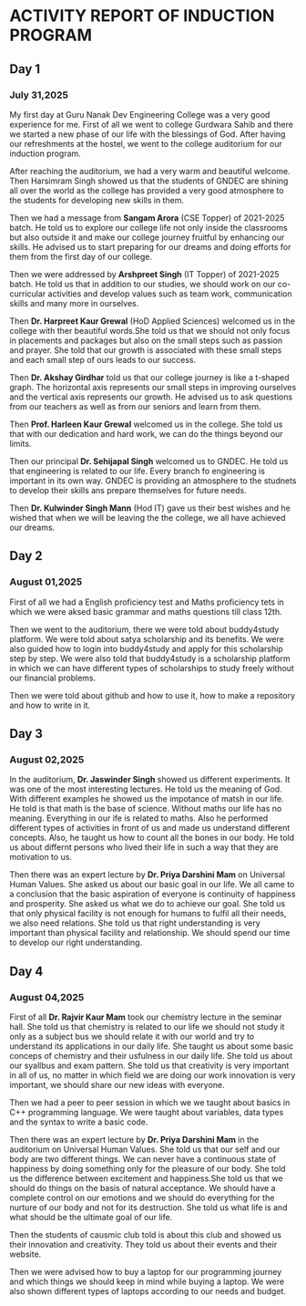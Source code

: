 # ACTIVITY REPORT OF INDUCTION PROGRAM

## Day 1
### July 31,2025
My first day at Guru Nanak Dev Engineering College was a very good experience for me. First of all we went to college Gurdwara Sahib and there we started a new phase of our life with the blessings of God. After having our refreshments at the hostel, we went to the college auditorium for our induction program.

After reaching the auditorium, we had a very warm and beautiful welcome. Then Harsimram Singh showed us that the students of GNDEC are shining all over the world as the college has provided a very good atmosphere to the students for developing new skills in them.

Then we had a message from **Sangam Arora** (CSE Topper) of 2021-2025 batch. He told us to explore our college life not only inside the classrooms but also outside it and make our college journey fruitful by enhancing our skills. He advised us to start preparing for our dreams and doing efforts for them from the first day of our college.

Then we were addressed by **Arshpreet Singh** (IT Topper) of 2021-2025 batch. He told us that in addition to our studies, we should work on our co-curricular activities and develop values such as team work, communication skills and many more in ourselves. 

Then **Dr. Harpreet Kaur Grewal** (HoD Applied Sciences) welcomed us in the college with ther beautiful words.She told us that we should not only focus in placements and packages but also on the small steps such as passion and prayer. She told that our growth is associated with these small steps and each small step of ours leads to our success.

Then **Dr. Akshay Girdhar** told us that our college journey is like a t-shaped graph. The horizontal axis represents our small steps in improving ourselves  and the vertical axis represents our growth. He advised us to ask questions from our teachers as well as from our seniors and learn from them.

Then **Prof. Harleen Kaur Grewal** welcomed us in the college. She told us that with our dedication and hard work, we can do the things beyond our limits.

Then our principal **Dr. Sehijapal Singh** welcomed us to GNDEC. He told us that engineering is related to our life. Every branch fo engineering is important in its own way. GNDEC is providing an atmosphere to the studnets to develop their skills ans prepare themselves for future needs. 

Then **Dr. Kulwinder Singh Mann** (Hod IT) gave us their best wishes and he wished that when we will be leaving the the college, we all have achieved our dreams.


## Day 2
### August 01,2025
First of all we had a English proficiency test and Maths proficiency tets in which we were aksed basic grammar and maths questions till class 12th.

Then we went to the auditorium, there we were told about buddy4study platform. We were told about satya scholarship and its benefits. We were also guided how to login into buddy4study and  apply for this scholarship step by step. We were also told that buddy4study is a scholarship platform in which we can have different types of scholarships to study freely without our financial problems.

Then we were told about github and how to use it, how to make a repository and how to write in it.

## Day 3
### August 02,2025
In the auditorium, **Dr. Jaswinder Singh** showed us different experiments. It was one of the most interesting lectures. He told us the meaning of God. With different examples he showed us the impotance of matsh in our life. He told is that math is the base of science. Without maths our life has no meaning. Everything in our ife is related to maths. Also he performed different types of activities in front of us and made us understand different concepts. Also, he taught us how to count all the bones in our body. He told us about differnt persons who lived their life in such a way that they are motivation to us.

Then there was an expert lecture by **Dr. Priya Darshini Mam** on Universal Human Values. She asked us about our basic goal in our life. We all came to a conclusion that the basic aspiration of everyone is continuity of happiness and prosperity. She asked us what we do to achieve our goal. She told us that only physical facility is not enough for humans to fulfil all their needs, we also need relations. She told us that right understanding is very important than physical facility and relationship. We should spend our time to develop our right understanding.
## Day 4
### August 04,2025
First of all **Dr. Rajvir Kaur Mam** took our chemistry lecture in the seminar hall. She told us that chemistry is related to our life we should not study it only as a subject bus we should relate it with our world and try to understand its applications in our daily life. She taught us about some basic conceps of chemistry and their usfulness in our daily life. She told us about our syallbus and exam pattern. She told us that creativity is very important in all of us, no matter in which field we are doing our work innovation is very important, we should share our new ideas with everyone. 

Then we had a peer to peer session in which we we taught about basics in C++ programming language. We were taught about variables, data types and the syntax to write a basic code.

Then there was an expert lecture by **Dr. Priya Darshini Mam** in the auditorium on Universal Human Values. She told us that our self and our body are two different things. We can never have a continuous state of happiness by doing something only for the pleasure of our body. She told us the difference between excitement and happiness.She told us that we should do things on the basis of natural acceptance. We should have a complete control on our emotions and we should do everything for the nurture of our body and not for its destruction. She told us what life is and what should be the ultimate goal of our life.

Then the students of causmic club told is about this club and showed us their innovation and creativity. They told us about their events and their website.

Then we were advised how to buy a laptop for our programming journey and which things we should keep in mind while buying a laptop. We were also shown different types of laptops according to our needs and budget.
